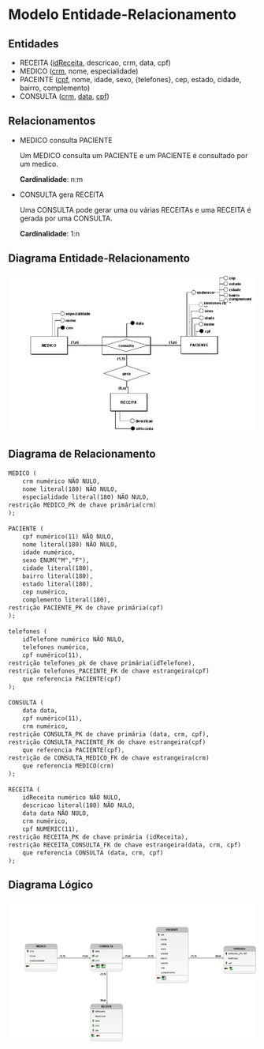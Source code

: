 # Modelo Entidade-Relacionamento

## Entidades

- RECEITA (<u>idReceita</u>, descricao, crm, data, cpf)
- MEDICO (<u>crm</u>, nome, especialidade)
- PACEINTE (<u>cpf</u>, nome, idade, sexo, {telefones}, cep, estado, cidade, bairro, complemento)
- CONSULTA (<u>crm</u>, <u>data</u>, <u>cpf</u>)

## Relacionamentos

- MEDICO consulta PACIENTE

    Um MEDICO consulta um PACIENTE e um PACIENTE é consultado por um medico.
    
    **Cardinalidade**: n:m

- CONSULTA gera RECEITA

    Uma CONSULTA pode gerar uma ou várias RECEITAs e uma RECEITA é gerada por uma CONSULTA.
    
    **Cardinalidade**: 1:n


## Diagrama Entidade-Relacionamento

![DER](DER.PNG)

## Diagrama de Relacionamento

    MEDICO (
        crm numérico NÃO NULO,
        nome literal(180) NÃO NULO,
        especialidade literal(180) NÃO NULO,
    restrição MEDICO_PK de chave primária(crm)
    );

    PACIENTE (
        cpf numérico(11) NÃO NULO,
        nome literal(180) NÃO NULO,
        idade numérico,
        sexo ENUM("M","F"),
        cidade literal(180),
        bairro literal(180),
        estado literal(180),
        cep numérico,
        complemento literal(180),
    restrição PACIENTE_PK de chave primária(cpf)
    );

    telefones (
        idTelefone numérico NÃO NULO,
        telefones numérico,
        cpf numérico(11),
    restrição telefones_pk de chave primária(idTelefone),
    restrição telefones_PACEINTE_FK de chave estrangeira(cpf)
        que referencia PACIENTE(cpf)
    );

    CONSULTA (
        data data,
        cpf numérico(11),
        crm numérico,
    restrição CONSULTA_PK de chave primária (data, crm, cpf),
    restrição CONSULTA_PACIENTE_FK de chave estrangeira(cpf)
        que referencia PACIENTE(cpf),
    restrição de CONSULTA_MEDICO_FK de chave estrangeira(crm)
        que referencia MEDICO(crm)
    );

    RECEITA (
        idReceita numérico NÃO NULO,
        descricao literal(180) NÃO NULO,
        data data NÃO NULO,
        crm numérico,
        cpf NUMERIC(11),
    restrição RECEITA_PK de chave primária (idReceita),
    restrição RECEITA_CONSULTA_FK de chave estrangeira(data, crm, cpf)
        que referencia CONSULTA (data, crm, cpf)
    );


## Diagrama Lógico

![Logico](logico.PNG)